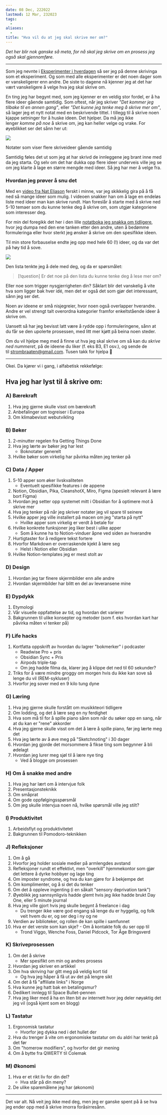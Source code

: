 ```yaml
---
date: 08 Dec, 222022
lastmod: 12 Mar, 232023
tags:
  - 
aliases:
  - 
title: "Hva vil du at jeg skal skrive mer om?"
---
```


_Det her blir nok ganske så meta, for nå skal jeg skrive om en prosess jeg også skal gjennomføre._

---

Som jeg nevnte i [Eksperimenter i hverdagen](https://www.simenskriver.no/eksperimenter-i-livet/) så ser jeg på denne skrivinga som et eksperiment. Og som med alle eksperimenter er det noen dager som er vanskeligerer enn andre. De siste to dagene nå kjenner jeg at det har vært vanskeligere å velge hva jeg skal skrive om.

En ting jeg har begynt med, som jeg kjenner er en veldig stor fordel, er å ha flere ideer gående samtidig. Som oftest, når jeg skriver _"Det kommer jeg tilbake til en annen gang"_, eller _"Det kunne jeg tenke meg å skrive mer om"_, så lager jeg et nytt notat med en beskrivende tittel. I tillegg til å skrive noen kjappe setninger for å huske ideen. Det hjelper. Da må jeg ikke lenger _komme på noe_ å skrive om, jeg kan heller velge og vrake. For øyeblikket ser det sånn her ut:

![](https://www.simenskriver.no/content/images/2022/12/CleanShot-2022-12-08-at-08.37.14@2x.png)

Notater som viser flere skriveideer gående samtidig

Samtidig føles det ut som jeg at har skrivd de innleggene jeg brant inne med da jeg starta. Og selv om det har dukka opp flere ideer underveis ville jeg se om jeg klarte å lage en større mengde med ideer. Så jeg har mer å velge fra.

### Hvordan jeg prøver å snu det

Med en [video fra Nat Eliason](https://youtu.be/Nnp9V7iLgGo?t=75&ref=simen-skriver) ferskt i minne, var jeg skikkelig gira på å få ned så mange ideer som mulig. I videoen snakker han om å lage en endeløs liste med ideer man kan skrive rundt. Han foreslår å starte med å skrive ned 5-10 temaer som du kunne tenke deg å skrive om, som utgjør kategoriene som interesser deg.

For min del foregikk det her i den lille [notatboka jeg snakka om tidligere](https://www.simenskriver.no/hvorfor-jeg-gar-rundt-med-en-notatbok-i-lomma/), hvor jeg dumpa ned den ene tanken etter den andre, uten å bedømme formuleringa eller hvor sterkt jeg ønsker å skrive om den spesifikke ideen.

Til min store forbauselse endte jeg opp med hele 60 (!) ideer, og da var det på høy tid å sove.

![](https://www.simenskriver.no/content/images/2022/12/notatbok-med-ideer.jpg)

Den lista tenkte jeg å dele med deg, og da er spørsmålet:

> [!question] Er det noe på den lista du kunne tenke deg å lese mer om?

Eller noe som trigger nysgjerrigheten din? Såklart blir det vanskelig å vite hva som ligger bak hver idé, men det er også det som gjør det interessant, sånn jeg ser det.

Noen av ideene er små nisjegreier, hvor noen også overlapper hverandre. Andre er vel strengt talt overordna kategorier framfor enkeltstående ideer å skrive om.

Uansett så har jeg bevisst latt være å rydde opp i formuleringene, sånn at du får se den upolerte prosessen, med litt mer kjøtt på beina noen steder.

Om du vil hjelpe meg med å finne ut hva jeg skal skrive om så kan du _skrive ned nummeret_, på de ideene du liker (f. eks B3, E1 osv.), og sende de til [strombraaten@gmail.com](mailto:strombraaten@gmail.com?ref=simen-skriver). Tusen takk for hjelpa 🙌

---

Okei. Da kjører vi i gang, i alfabetisk rekkefølge:

## Hva jeg har lyst til å skrive om:

### A) Bærekraft

1.  Hva jeg gjerne skulle visst om bærekraft
2.  Anbefalinger om togreiser i Europa
3.  Om klimabevisst webutvikling

### B) Bøker

1.  2-minutter regelen fra Getting Things Done
2.  Hva jeg lærte av bøker jeg har lest
    -   Boknotater generelt
3.  Hvilke bøker som virkelig har påvirka måten jeg tenker på

### C) Data / Apper

1.  5-10 apper som øker livskvaliteten
    -   Eventuelt spesifikke features i de appene
2.  Notion, Obsidian, Pika, CleanshotX, Miro, Figma (spesielt relevant å lære bort Figma)
3.  Hvordan jeg setter opp systemet mitt i Obsidian for å optimere mot å skrive mer
4.  Hva jeg tenker på når jeg skriver notater jeg vil spare til seinere
5.  Hvilke apper jeg ville installert på macen om jeg "starta på nytt"
    -   Hvilke apper som virkelig er verdt å betale for
6.  Hvilke konkrete funksjoner jeg liker best i ulike apper
    -   Som å kunne ha to Notion-vinduer åpne ved siden av hverandre
7.  Hurtigtaster for å redigere tekst fortere
8.  Hvorfor Markdown er overraskende kjekt å lære seg
    -   Helst i Notion eller Obsidian
9.  Hvilke Notion-templates jeg er mest stolt av

### D) Design

1.  Hvordan jeg tar finere skjermbilder enn alle andre
2.  Hvordan skjermbilder har blitt en del av leveransene mine

### E) Dypdykk

1.  Etymologi
2.  Vår visuelle oppfattelse av tid, og hvordan det varierer
3.  Bakgrunnen til ulike konsepter og metoder (som f. eks hvordan kart har påvirka måten vi tenker på)

### F) Life hacks

1.  Kortfatta oppskrift av hvordan du lagrer "bokmerker" i podcaster
    -   Readwise Pro + pris
    -   Obsidian Sync + Pris
    -   Airpods triple-tap
    -   Om jeg hadde filma da, klarer jeg å klippe det ned til 60 sekunder?
2.  Triks for å være mindre groggy om morgen hvis du ikke kan sove så lenge du vil (REM-sykluser)
3.  Hvorfor jeg sover med en 9 kilo tung dyne

### G) Læring

1.  Hva jeg gjerne skulle forstått om musikkteori tidligere
2.  Om lodding, og det å lære seg en ny ferdighet
3.  Hva som må til for å spille piano sånn som når du søker opp en sang, når at du kan er "rene" akkorder
4.  Hva jeg gjerne skulle visst om det å lære å spille piano, før jeg lærte meg det
5.  Hva jeg lærte av å øve meg på "Sketchnoting" i 30 dager
6.  Hvordan jeg gjorde det morsommere å fikse ting som begynner å bli ødelagt
7.  Hvordan jeg lurer meg sjøl til å lære nye ting
    -   Ved å blogge om prosessen

### H) Om å snakke med andre

1.  Hva jeg har lært om å intervjue folk
2.  Presentasjonsteknikk
3.  Om småprat
4.  Om gode oppfølgingsspørsmål
5.  Om jeg skulle intervjua noen nå, hvilke spørsmål ville jeg stilt?

### I) Produktivitet

1.  Arbeidsflyt og produktivitetet
2.  Bakgrunnen til Pomodoro-teknikken

### J) Refleksjoner

1.  Om å gå
2.  Hvorfor jeg holder sosiale medier på armlengdes avstand
3.  Refleksjoner rundt et effektivt, men "overkill" hjemmekontor som gjør det lettere å dyrke hobbyer og lage ting
4.  Om imposter syndrome, og hva du kan gjøre for å bekjempe det
5.  Om komplimenter, og å si det du tenker
6.  Om det å oppleve ingenting (i en såkalt "sensory deprivation tank")
7.  Øyeblikk jeg sannsynligvis hadde glemt hvis jeg ikke hadde brukt Day One, eller 5 minute journal
8.  Hva jeg ville gjort hvis jeg skulle begynt å freelance i dag
    -   Du trenger ikke være god engang så lenge du er hyggelig, og folk veit hvem du er, og ser deg i ny og ne
9.  Verdien av biblioteker, og rollen de kan spille i samfunnet
10.  Hva er det verste som kan skje?
    -   Om å kontakte folk du ser opp til
        -   Trond Viggo, Wenche Foss, Daniel Pidcock, Tor Åge Bringsverd

### K) Skriveprosessen

1.  Om det å skrive
    -   Mer spesifikt om min og andres prosess
2.  Hvordan jeg skriver en artikkel
3.  Om hva skriving har gitt meg på veldig kort tid
    -   Og hva jeg håper å få ut av det på lengre sikt
4.  Om det å få "affiliate links" i Norge
5.  Hva kunne jeg hatt bak en betalingsmur?
6.  Dedikert innlegg til Space Bullet-pennen
7.  Hva jeg liker med å ha en liten bit av internett hvor jeg deler nøyaktig det jeg vil (også kjent som en blogg)

### L) Tastatur

1.  Ergonomisk tastatur
    -   Hvorfor jeg dykka ned i det hullet der
2.  Hva du trenger å vite om ergonomiske tastatur om du aldri har tenkt på det før
3.  Om "homerow modifiers", og hvorfor det gir mening
4.  Om å bytte fra QWERTY til Colemak

### M) Økonomi

1.  Hva er et rikt liv for din del?
    -   Hva står på din meny?
2.  De ulike sparemålene jeg har (økonomi)

---

Det var alt. Nå veit jeg ikke med deg, men jeg er ganske spent på å se hva jeg ender opp med å skrive imorra foråsirresånn.
